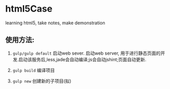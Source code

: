# html5Case
learning html5, take notes, make demonstration









## 使用方法:

1. `gulp/gulp default` 启动web sever.
启动web server, 用于进行静态页面的开发.启动该服务后,less,jade会自动编译;js会自动jshint;页面自动更新.

2. `gulp build` 编译项目
3. `gulp new` 创建新的子项目(拟)
